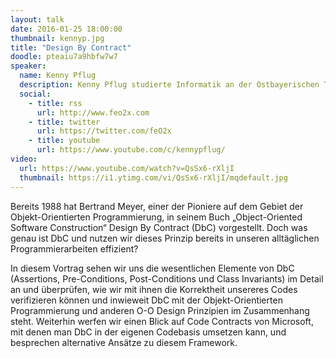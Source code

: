 ```yaml
---
layout: talk
date: 2016-01-25 18:00:00
thumbnail: kennyp.jpg
title: "Design By Contract"
doodle: pteaiu7a9hbfw7w7
speaker:
  name: Kenny Pflug
  description: Kenny Pflug studierte Informatik an der Ostbayerischen Technischen Hochschule Regensburg und ist aktuell Promovend und wissenschaftlicher Mitarbeiter an der Universität Regensburg. Dort erforscht er User Interface Konzepte für mobile Medizinapplikationen. Er ist besonders interessiert an den Themengebieten User Experience und User Interface Design, OOP und OOD, Softwarearchitektur, Clean Code sowie Automatisiertes Testen.
  social:
    - title: rss
      url: http://www.feo2x.com
    - title: twitter
      url: https://twitter.com/feO2x
    - title: youtube
      url: https://www.youtube.com/c/kennypflug/
video:
  url: https://www.youtube.com/watch?v=QsSx6-rXljI
  thumbnail: https://i1.ytimg.com/vi/QsSx6-rXljI/mqdefault.jpg
---
```

Bereits 1988 hat Bertrand Meyer, einer der Pioniere auf dem Gebiet der Objekt-Orientierten Programmierung, in seinem Buch „Object-Oriented Software Construction“ Design By Contract (DbC) vorgestellt. Doch was genau ist DbC und nutzen wir dieses Prinzip bereits in unseren alltäglichen Programmierarbeiten effizient?

In diesem Vortrag sehen wir uns die wesentlichen Elemente von DbC (Assertions, Pre-Conditions, Post-Conditions und Class Invariants) im Detail an und überprüfen, wie wir mit ihnen die Korrektheit unsereres Codes verifizieren können und inwieweit DbC mit der Objekt-Orientierten Programmierung und anderen O-O Design Prinzipien im Zusammenhang steht. Weiterhin werfen wir einen Blick auf Code Contracts von Microsoft, mit denen man DbC in der eigenen Codebasis umsetzen kann, und besprechen alternative Ansätze zu diesem Framework.
